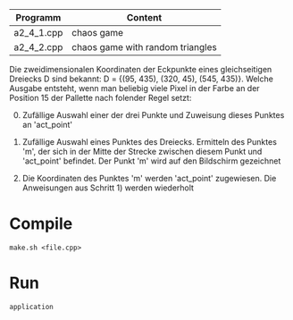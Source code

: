 |Programm|Content|
|---------|-------|
|a2_4_1.cpp    |chaos game|
|a2_4_2.cpp    |chaos game with random triangles|

Die zweidimensionalen Koordinaten der Eckpunkte eines gleichseitigen Dreiecks D sind bekannt: D = {(95, 435), (320, 45), (545, 435)}. 
Welche Ausgabe entsteht, wenn man beliebig viele Pixel in der Farbe an der Position 15 der Pallette nach folender Regel setzt:

0) Zufällige Auswahl einer der drei Punkte und Zuweisung dieses Punktes an 'act_point'

1) Zufällige Auswahl eines Punktes des Dreiecks. Ermitteln des Punktes 'm', der sich in der Mitte der Strecke zwischen diesem Punkt und 'act_point' befindet.
Der Punkt 'm' wird auf den Bildschirm gezeichnet

2) Die Koordinaten des Punktes 'm' werden 'act_point' zugewiesen. 
Die Anweisungen aus Schritt 1) werden wiederholt

# Compile

`make.sh <file.cpp>`

# Run

`application`
